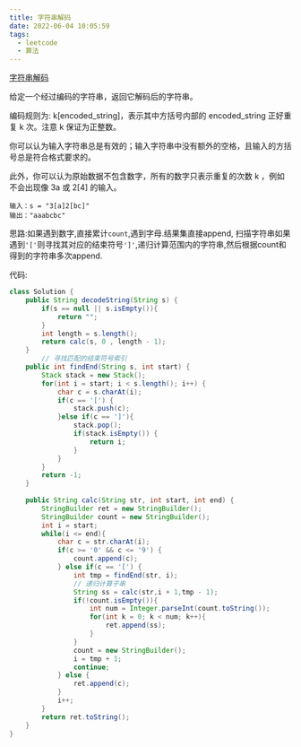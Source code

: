 ```yaml
---
title: 字符串解码
date: 2022-06-04 10:05:59
tags:
  - leetcode
  - 算法
---
```


[字符串解码](https://leetcode.cn/problems/decode-string/)

给定一个经过编码的字符串，返回它解码后的字符串。

编码规则为: k[encoded_string]，表示其中方括号内部的 encoded_string 正好重复 k 次。注意 k 保证为正整数。

你可以认为输入字符串总是有效的；输入字符串中没有额外的空格，且输入的方括号总是符合格式要求的。

此外，你可以认为原始数据不包含数字，所有的数字只表示重复的次数 k ，例如不会出现像 3a 或 2[4] 的输入。

```
输入：s = "3[a]2[bc]"
输出："aaabcbc"
```

思路:如果遇到数字,直接累计`count`,遇到字母.结果集直接append, 扫描字符串如果遇到`'['`则寻找其对应的结束符号`']'`,递归计算范围内的字符串,然后根据count和得到的字符串多次append.

代码:

```java
class Solution {
    public String decodeString(String s) {
        if(s == null || s.isEmpty()){
            return "";
        }
        int length = s.length();
        return calc(s, 0 , length - 1);
    }
		// 寻找匹配的结束符号索引
    public int findEnd(String s, int start) {
        Stack stack = new Stack();
        for(int i = start; i < s.length(); i++) {
            char c = s.charAt(i);
            if(c == '[') {
                stack.push(c);
            }else if(c == ']'){
                stack.pop();
                if(stack.isEmpty()) {
                    return i;
                }
            }
        }
        return -1;
    }
    
    public String calc(String str, int start, int end) {
        StringBuilder ret = new StringBuilder();
        StringBuilder count = new StringBuilder();
        int i = start;
        while(i <= end){
            char c = str.charAt(i);
            if(c >= '0' && c <= '9') {
                count.append(c);
            } else if(c == '[') {
                int tmp = findEnd(str, i);
                // 递归计算子串
                String ss = calc(str,i + 1,tmp - 1);
                if(!count.isEmpty()){
                    int num = Integer.parseInt(count.toString());
                    for(int k = 0; k < num; k++){
                        ret.append(ss);
                    }
                }
                count = new StringBuilder();
                i = tmp + 1;
                continue;
            } else {
                ret.append(c);
            }
            i++;
        }
        return ret.toString();
    }
}
```


